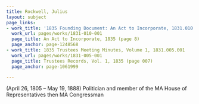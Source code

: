 ```yaml
---
title: Rockwell, Julius
layout: subject
page_links:
- work_title: '1835 Founding Document: An Act to Incorporate, 1831.010.001'
  work_url: pages/works/1831-010-001
  page_title: An Act to Incorporate, 1835 (page 8)
  page_anchor: page-1248568
- work_title: 1835 Trustees Meeting Minutes, Volume 1, 1831.005.001
  work_url: pages/works/1831-005-001
  page_title: Trustees Records, Vol. 1, 1835 (page 007)
  page_anchor: page-1061999

---
```

<p> (April 26, 1805 – May 19, 1888) Politician and member of the MA House of Representatives then MA Congressman</p>